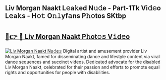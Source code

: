 ## Liv Morgan Naakt L𝚎a𝚔ed N𝚞𝚍e - Part-1Tk Vi𝚍𝚎o L𝚎a𝚔s - H𝚘𝚝 O𝚗𝚕yf𝚊ns P𝚑𝚘tos SKtbp

# <h2><a href="http://kf8g94.oniu.top/?m=Liv+Morgan+Naakt">🔗👉 🔴 Liv Morgan Naakt P𝚑ot𝚘𝚜 V𝚒d𝚎o</a></h2>

[![Liv Morgan Naakt Nu𝚍e𝚜](https://i.imgur.com/0qMVB7G.gif)](http://kf8g94.oniu.top/?m=Liv+Morgan+Naakt)
Digital artist and amusement provider Liv Morgan Naakt, famed for disseminating dance and lifestyle content via viral dance sequences and succinct videos. Dedicated advocate for the disabled Liv Morgan Naakt, celebrated for their passion and efforts to promote equal rights and opportunities for people with disabilities.  
